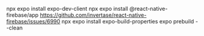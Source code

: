 npx expo install expo-dev-client
npx expo install @react-native-firebase/app
https://github.com/invertase/react-native-firebase/issues/6990
npx expo install expo-build-properties
expo prebuild --clean